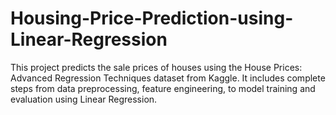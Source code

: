 # Housing-Price-Prediction-using-Linear-Regression
This project predicts the sale prices of houses using the House Prices: Advanced Regression Techniques dataset from Kaggle. It includes complete steps from data preprocessing, feature engineering, to model training and evaluation using Linear Regression.

